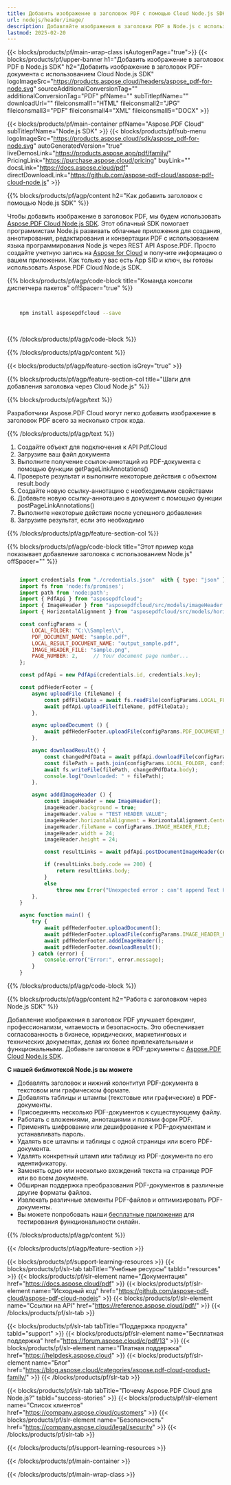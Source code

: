 ```yaml
---
title: Добавить изображение в заголовок PDF с помощью Cloud Node.js SDK
url: nodejs/header/image/
description: Добавляйте изображения в заголовки PDF в Node.js с использованием Aspose.PDF Cloud. Автоматизируйте форматирование отчетов.
lastmod: 2025-02-20
---
```


{{< blocks/products/pf/main-wrap-class isAutogenPage="true">}}
{{< blocks/products/pf/upper-banner h1="Добавить изображение в заголовок PDF в Node.js SDK" h2="Добавить изображение в заголовок PDF-документа с использованием Cloud Node.js SDK" logoImageSrc="https://products.aspose.cloud/headers/aspose_pdf-for-node.svg" sourceAdditionalConversionTag="" additionalConversionTag="PDF" pfName="" subTitlepfName="" downloadUrl="" fileiconsmall1="HTML" fileiconsmall2="JPG" fileiconsmall3="PDF" fileiconsmall4="XML" fileiconsmall5="DOCX" >}}

{{< blocks/products/pf/main-container pfName="Aspose.PDF Cloud" subTitlepfName="Node.js SDK" >}}
{{< blocks/products/pf/sub-menu logoImageSrc="https://products.aspose.cloud/sdk/aspose_pdf-for-node.svg"
autoGeneratedVersion="true"
liveDemosLink="https://products.aspose.app/pdf/family/" PricingLink="https://purchase.aspose.cloud/pricing" buyLink="" docsLink="https://docs.aspose.cloud/pdf"  directDownloadLink="https://github.com/aspose-pdf-cloud/aspose-pdf-cloud-node.js" >}}

{{% blocks/products/pf/agp/content h2="Как добавить заголовок с помощью Node.js SDK" %}}

Чтобы добавить изображение в заголовок PDF, мы будем использовать
[Aspose.PDF Cloud Node.js SDK](https://products.aspose.cloud/pdf/nodejs/). Этот облачный SDK помогает программистам Node.js развивать облачные приложения для создания, аннотирования, редактирования и конвертации PDF с использованием языка программирования Node.js через REST API Aspose.PDF. Просто создайте учетную запись на [Aspose for Cloud](https://dashboard.aspose.cloud/#/apps) и получите информацию о вашем приложении. Как только у вас есть App SID и ключ, вы готовы использовать Aspose.PDF Cloud Node.js SDK.

{{% blocks/products/pf/agp/code-block title="Команда консоли диспетчера пакетов" offSpacer="true" %}}

```bash

     
    npm install asposepdfcloud --save
     
     

```

{{% /blocks/products/pf/agp/code-block %}}

{{% /blocks/products/pf/agp/content %}}

{{< blocks/products/pf/agp/feature-section isGrey="true" >}}

{{% blocks/products/pf/agp/feature-section-col title="Шаги для добавления заголовка через Cloud Node.js" %}}

{{% blocks/products/pf/agp/text %}}

Разработчики Aspose.PDF Cloud могут легко добавить изображение в заголовок PDF всего за несколько строк кода.

{{% /blocks/products/pf/agp/text %}}

1. Создайте объект для подключения к API Pdf.Cloud
1. Загрузите ваш файл документа
1. Выполните получение ссылок-аннотаций из PDF-документа с помощью функции getPageLinkAnnotations()
1. Проверьте результат и выполните некоторые действия с объектом result.body
1. Создайте новую ссылку-аннотацию с необходимыми свойствами
1. Добавьте новую ссылку-аннотацию в документ с помощью функции postPageLinkAnnotations()
1. Выполните некоторые действия после успешного добавления
1. Загрузите результат, если это необходимо

{{% /blocks/products/pf/agp/feature-section-col %}}


{{% blocks/products/pf/agp/code-block title="Этот пример кода показывает добавление заголовка с использованием Node.js" offSpacer="" %}}

```js

    import credentials from "./credentials.json"  with { type: "json" };    // json-file in this format: { "id": "*****", "key": "*******" }
    import fs from 'node:fs/promises';
    import path from 'node:path';
    import { PdfApi } from "asposepdfcloud";
    import { ImageHeader } from "asposepdfcloud/src/models/imageHeader.js";
    import { HorizontalAlignment } from "asposepdfcloud/src/models/horizontalAlignment.js";

    const configParams = {
        LOCAL_FOLDER: "C:\\Samples\\",
        PDF_DOCUMENT_NAME: "sample.pdf",
        LOCAL_RESULT_DOCUMENT_NAME: "output_sample.pdf",
        IMAGE_HEADER_FILE: "sample.png",
        PAGE_NUMBER: 2,     // Your document page number...
    };

    const pdfApi = new PdfApi(credentials.id, credentials.key);

    const pdfHederFooter = {
        async uploadFile (fileName) {
            const pdfFileData = await fs.readFile(configParams.LOCAL_FOLDER + fileName);
            await pdfApi.uploadFile(fileName, pdfFileData);
        },

        async uploadDocument () {
            await pdfHederFooter.uploadFile(configParams.PDF_DOCUMENT_NAME);
        },

        async downloadResult() {
            const changedPdfData = await pdfApi.downloadFile(configParams.PDF_DOCUMENT_NAME);
            const filePath = path.join(configParams.LOCAL_FOLDER, configParams.LOCAL_RESULT_DOCUMENT_NAME);
            await fs.writeFile(filePath, changedPdfData.body);
            console.log("Downloaded: " + filePath);
        },

        async adddImageHeader () {
            const imageHeader = new ImageHeader();
            imageHeader.background = true;
            imageHeader.value = "TEST HEADER VALUE";
            imageHeader.horizontalAlignment = HorizontalAlignment.Center;
            imageHeader.fileName = configParams.IMAGE_HEADER_FILE;
            imageHeader.width = 24;
            imageHeader.height = 24;

            const resultLinks = await pdfApi.postDocumentImageHeader(configParams.PDF_DOCUMENT_NAME, imageHeader);

            if (resultLinks.body.code == 200) {
                return resultLinks.body;
            }
            else
                throw new Error("Unexpected error : can't append Text Header!");
        },
    }

    async function main() {
        try {
            await pdfHederFooter.uploadDocument();
            await pdfHederFooter.uploadFile(configParams.IMAGE_HEADER_FILE);
            await pdfHederFooter.adddImageHeader();
            await pdfHederFooter.downloadResult();
        } catch (error) {
            console.error("Error:", error.message);
        }
    }
```

{{% /blocks/products/pf/agp/code-block %}}

{{% blocks/products/pf/agp/content h2="Работа с заголовком через Node.js SDK" %}}

Добавление изображения в заголовок PDF улучшает брендинг, профессионализм, читаемость и безопасность. Это обеспечивает согласованность в бизнесе, юридических, маркетинговых и технических документах, делая их более привлекательными и функциональными.
Добавьте заголовок в PDF-документы с [Aspose.PDF Cloud Node.js SDK](https://products.aspose.cloud/pdf/nodejs/).

**С нашей библиотекой Node.js вы можете**

+ Добавлять заголовок и нижний колонтитул PDF-документа в текстовом или графическом формате.
+ Добавлять таблицы и штампы (текстовые или графические) в PDF-документы.
+ Присоединять несколько PDF-документов к существующему файлу.
+ Работать с вложениями, аннотациями и полями форм PDF.
+ Применять шифрование или дешифрование к PDF-документам и устанавливать пароль.
+ Удалять все штампы и таблицы с одной страницы или всего PDF-документа.
+ Удалять конкретный штамп или таблицу из PDF-документа по его идентификатору.
+ Заменять одно или несколько вхождений текста на странице PDF или во всем документе.
+ Обширная поддержка преобразования PDF-документов в различные другие форматы файлов.
+ Извлекать различные элементы PDF-файлов и оптимизировать PDF-документы.
+ Вы можете попробовать наши [бесплатные приложения](https://products.aspose.app/pdf/family/) для тестирования функциональности онлайн.

{{% /blocks/products/pf/agp/content %}}

{{< /blocks/products/pf/agp/feature-section >}}

{{< blocks/products/pf/support-learning-resources >}}
{{< blocks/products/pf/slr-tab tabTitle="Учебные ресурсы" tabId="resources" >}}
{{< blocks/products/pf/slr-element name="Документация" href="https://docs.aspose.cloud/pdf" >}}
{{< blocks/products/pf/slr-element name="Исходный код" href="https://github.com/aspose-pdf-cloud/aspose-pdf-cloud-nodejs" >}}
{{< blocks/products/pf/slr-element name="Ссылки на API" href="https://reference.aspose.cloud/pdf/" >}}
{{< /blocks/products/pf/slr-tab >}}

{{< blocks/products/pf/slr-tab tabTitle="Поддержка продукта" tabId="support" >}}
{{< blocks/products/pf/slr-element name="Бесплатная поддержка" href="https://forum.aspose.cloud/c/pdf/13" >}}
{{< blocks/products/pf/slr-element name="Платная поддержка" href="https://helpdesk.aspose.cloud" >}}
{{< blocks/products/pf/slr-element name="Блог" href="https://blog.aspose.cloud/categories/aspose.pdf-cloud-product-family/" >}}
{{< /blocks/products/pf/slr-tab >}}

{{< blocks/products/pf/slr-tab tabTitle="Почему Aspose.PDF Cloud для Node.js?" tabId="success-stories" >}}
{{< blocks/products/pf/slr-element name="Список клиентов" href="https://company.aspose.cloud/customers" >}}
{{< blocks/products/pf/slr-element name="Безопасность" href="https://company.aspose.cloud/legal/security" >}}
{{< /blocks/products/pf/slr-tab >}}

{{< /blocks/products/pf/support-learning-resources >}}

<!-- aboutfile Ends -->

{{< /blocks/products/pf/main-container >}}

{{< /blocks/products/pf/main-wrap-class >}}



